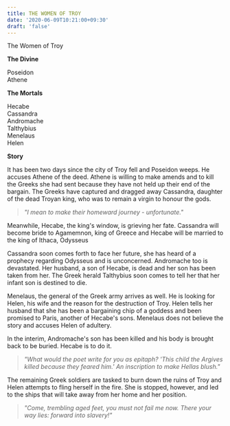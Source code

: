 ```yaml
---
title: THE WOMEN OF TROY
date: '2020-06-09T10:21:00+09:30'
draft: 'false'
---
```

The Women of Troy

**The Divine**

Poseidon\
Athene

**The Mortals**

Hecabe\
Cassandra\
Andromache\
Talthybius\
Menelaus\
Helen

**Story**

It has been two days since the city of Troy fell and Poseidon weeps. He accuses Athene of the deed. Athene is willing to make amends and to kill the Greeks she had sent because they have not held up their end of the bargain. The Greeks have captured and dragged away Cassandra, daughter of the dead Troyan king, who was to remain a virgin to honour the gods.

> _"I mean to make their homeward journey - unfortunate."_

Meanwhile, Hecabe, the king's window, is grieving her fate. Cassandra will become bride to Agamemnon, king of Greece and Hecabe will be married to the king of Ithaca, Odysseus

Cassandra soon comes forth to face her future, she has heard of a prophecy regarding Odysseus and is unconcerned. Andromache too is devastated. Her husband, a son of Hecabe, is dead and her son has been taken from her. The Greek herald Talthybius soon comes to tell her that her infant son is destined to die.

Menelaus, the general of the Greek army arrives as well. He is looking for Helen, his wife and the reason for the destruction of Troy. Helen tells her husband that she has been a bargaining chip of a goddess and been promised to Paris, another of Hecabe's sons. Menelaus does not believe the story and accuses Helen of adultery.

In the interim, Andromache's son has been killed and his body is brought back to be buried. Hecabe is to do it.

> _"What would the poet write for you as epitaph? 'This child the Argives killed because they feared him.' An inscription to make Hellas blush."_

The remaining Greek soldiers are tasked to burn down the ruins of Troy and Helen attempts to fling herself in the fire. She is stopped, however, and led to the ships that will take away from her home and her position.

> _"Come, trembling aged feet, you must not fail me now. There your way lies: forward into slavery!"_

